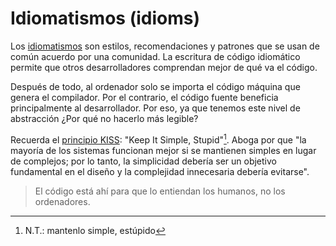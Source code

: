 # Idiomatismos (idioms)

Los [idiomatismos](https://en.wikipedia.org/wiki/Programming_idiom) son estilos, recomendaciones y patrones que se usan de común acuerdo por una comunidad. La escritura de código idiomático permite que otros desarrolladores comprendan mejor de qué va el código.

Después de todo, al ordenador solo se importa el código máquina que genera el compilador. Por el contrario, el código fuente beneficia principalmente al desarrollador. Por eso, ya que tenemos este nivel de abstracción ¿Por qué no hacerlo más legible?

Recuerda el [principio KISS](https://es.wikipedia.org/wiki/Principio_KISS): "Keep It Simple, Stupid"[^1]. Aboga por que "la mayoría de los sistemas funcionan mejor si se mantienen simples en lugar de complejos; por lo tanto, la simplicidad debería ser un objetivo fundamental en el diseño y la complejidad innecesaria debería evitarse".

> El código está ahí para que lo entiendan los humanos, no los ordenadores.

[^1]: N.T.: mantenlo simple, estúpido
